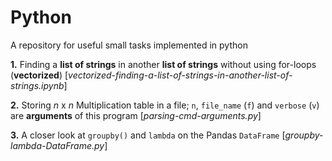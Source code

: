 # Python
A repository for useful small tasks implemented in python

**1.** Finding a **list of strings** in another **list of strings** without using for-loops (**vectorized**) [*vectorized-finding-a-list-of-strings-in-another-list-of-strings.ipynb*]

**2.** Storing *n* x *n* Multiplication table in a file; `n`, `file_name` (`f`) and `verbose` (`v`) are **arguments** of this program [*parsing-cmd-arguments.py*]

**3.** A closer look at `groupby()` and `lambda` on the Pandas `DataFrame` [*groupby-lambda-DataFrame.py*]
